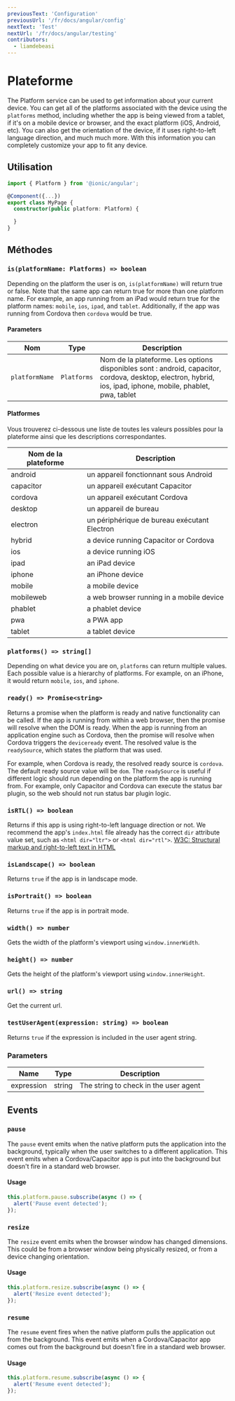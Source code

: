 ```yaml
---
previousText: 'Configuration'
previousUrl: '/fr/docs/angular/config'
nextText: 'Test'
nextUrl: '/fr/docs/angular/testing'
contributors:
  - liamdebeasi
---
```



# Plateforme

The Platform service can be used to get information about your current device. You can get all of the platforms associated with the device using the `platforms` method, including whether the app is being viewed from a tablet, if it's on a mobile device or browser, and the exact platform (iOS, Android, etc). You can also get the orientation of the device, if it uses right-to-left language direction, and much much more. With this information you can completely customize your app to fit any device.

## Utilisation

```typescript
import { Platform } from '@ionic/angular';

@Component({...})
export class MyPage {
  constructor(public platform: Platform) {

  }
}
```

## Méthodes

### `is(platformName: Platforms) => boolean`

Depending on the platform the user is on, `is(platformName)` will return true or false. Note that the same app can return true for more than one platform name. For example, an app running from an iPad would return true for the platform names: `mobile`, `ios`, `ipad`, and `tablet`. Additionally, if the app was running from Cordova then `cordova` would be true.

#### Parameters

| Nom            | Type        | Description                                                                                                                                                  |
| -------------- | ----------- | ------------------------------------------------------------------------------------------------------------------------------------------------------------ |
| `platformName` | `Platforms` | Nom de la plateforme. Les options disponibles sont : android, capacitor, cordova, desktop, electron, hybrid, ios, ipad, iphone, mobile, phablet, pwa, tablet |

#### Platformes

Vous trouverez ci-dessous une liste de toutes les valeurs possibles pour la plateforme ainsi que les descriptions correspondantes.

| Nom de la plateforme | Description                                  |
| -------------------- | -------------------------------------------- |
| android              | un appareil fonctionnant sous Android        |
| capacitor            | un appareil exécutant Capacitor              |
| cordova              | un appareil exécutant Cordova                |
| desktop              | un appareil de bureau                        |
| electron             | un périphérique de bureau exécutant Electron |
| hybrid               | a device running Capacitor or Cordova        |
| ios                  | a device running iOS                         |
| ipad                 | an iPad device                               |
| iphone               | an iPhone device                             |
| mobile               | a mobile device                              |
| mobileweb            | a web browser running in a mobile device     |
| phablet              | a phablet device                             |
| pwa                  | a PWA app                                    |
| tablet               | a tablet device                              |

### `platforms() => string[]`

Depending on what device you are on, `platforms` can return multiple values. Each possible value is a hierarchy of platforms. For example, on an iPhone, it would return `mobile`, `ios`, and `iphone`.

### `ready() => Promise<string>`

Returns a promise when the platform is ready and native functionality can be called. If the app is running from within a web browser, then the promise will resolve when the DOM is ready. When the app is running from an application engine such as Cordova, then the promise will resolve when Cordova triggers the `deviceready` event. The resolved value is the `readySource`, which states the platform that was used.

For example, when Cordova is ready, the resolved ready source is `cordova`. The default ready source value will be `dom`. The `readySource` is useful if different logic should run depending on the platform the app is running from. For example, only Capacitor and Cordova can execute the status bar plugin, so the web should not run status bar plugin logic.

### `isRTL() => boolean`

Returns if this app is using right-to-left language direction or not. We recommend the app's `index.html` file already has the correct `dir` attribute value set, such as `<html dir="ltr">` or `<html dir="rtl">`. [W3C: Structural markup and right-to-left text in HTML](http://www.w3.org/International/questions/qa-html-dir)

### `isLandscape() => boolean`

Returns `true` if the app is in landscape mode.

### `isPortrait() => boolean`

Returns `true` if the app is in portrait mode.

### `width() => number`

Gets the width of the platform's viewport using `window.innerWidth`.

### `height() => number`

Gets the height of the platform's viewport using `window.innerHeight`.

### `url() => string`

Get the current url.

### `testUserAgent(expression: string) => boolean`

Returns `true` if the expression is included in the user agent string.

### Parameters
| Name       | Type   | Description                           |
| ---------- | ------ | ------------------------------------- |
| expression | string | The string to check in the user agent |

## Events

### `pause`

The `pause` event emits when the native platform puts the application into the background, typically when the user switches to a different application. This event emits when a Cordova/Capacitor app is put into the background but doesn't fire in a standard web browser.

#### Usage

```typescript
this.platform.pause.subscribe(async () => {
  alert('Pause event detected');
});
```

### `resize`

The `resize` event emits when the browser window has changed dimensions. This could be from a browser window being physically resized, or from a device changing orientation.

#### Usage

```typescript
this.platform.resize.subscribe(async () => {
  alert('Resize event detected');
});
```

### `resume`

The `resume` event fires when the native platform pulls the application out from the background. This event emits when a Cordova/Capacitor app comes out from the background but doesn't fire in a standard web browser.

#### Usage

```typescript
this.platform.resume.subscribe(async () => {
  alert('Resume event detected');
});
```
